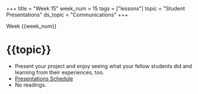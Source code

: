 +++
title = "Week 15"
week_num = 15
tags = ["lessons"]
topic = "Student Presentations"
ds_topic = "Communications"
+++

Week {{week_num}}
# {{topic}}

- Present your project and enjoy seeing what your fellow students did and learning from their experiences, too.
- [Presentations Schedule](https://github.com/PsuAstro416/PresentationScheduleSpring2025)
- No readings.  
